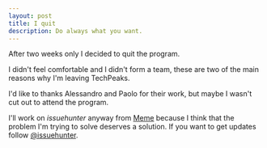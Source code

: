 ```yaml
---
layout: post
title: I quit
description: Do always what you want.
---
```


After two weeks only I decided to quit the program.

I didn't feel comfortable and I didn't form a team, these are two of the main reasons why I'm leaving TechPeaks.

I'd like to thanks Alessandro and Paolo for their work, but maybe I wasn't cut out to attend the program.

I'll work on *issuehunter* anyway from [Meme](http://memecoworking.com) because I think that the problem I'm trying to solve deserves a solution. If you want to get updates follow [@issuehunter](http://twitter.com/issuehunter).